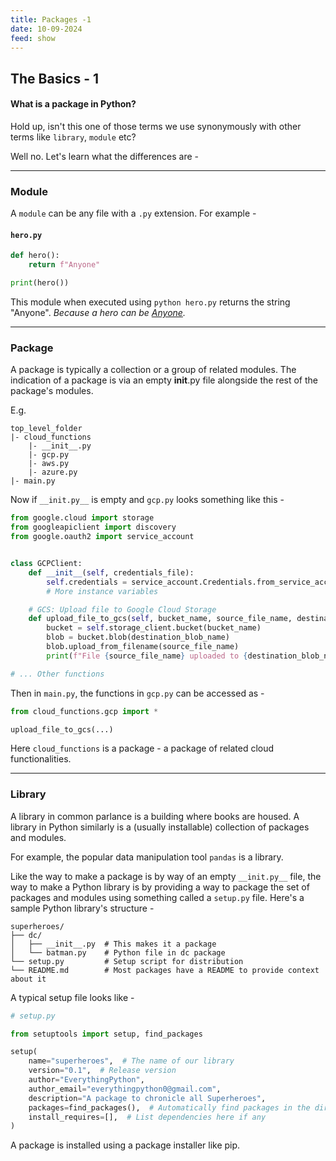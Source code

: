```yaml
---
title: Packages -1 
date: 10-09-2024
feed: show
---
```

## The Basics - 1

#### What is a package in Python?

Hold up, isn't this one of those terms we use synonymously with other terms like `library`, `module` etc?

Well no. Let's learn what the differences are - 

---
### Module 
A `module` can be any file with a `.py` extension. For example - 

#### **`hero.py`**
```python  
def hero():
    return f"Anyone"

print(hero())
```

This module when executed using `python hero.py` returns the string "Anyone". 
_Because a hero can be [Anyone](https://www.youtube.com/watch?v=iGx5a1ifSDs)._ 

---

### Package 

A package is typically a collection or a group of related modules. 
The indication of a package is via an empty __init__.py file alongside the rest of the package's modules. 

E.g. 
```
top_level_folder
|- cloud_functions
    |- __init__.py
    |- gcp.py
    |- aws.py
    |- azure.py
|- main.py
```
Now if `__init.py__` is empty and `gcp.py` looks something like this - 

```python
from google.cloud import storage
from googleapiclient import discovery
from google.oauth2 import service_account


class GCPClient:
    def __init__(self, credentials_file):
        self.credentials = service_account.Credentials.from_service_account_file(credentials_file)
        # More instance variables

    # GCS: Upload file to Google Cloud Storage
    def upload_file_to_gcs(self, bucket_name, source_file_name, destination_blob_name):
        bucket = self.storage_client.bucket(bucket_name)
        blob = bucket.blob(destination_blob_name)
        blob.upload_from_filename(source_file_name)
        print(f"File {source_file_name} uploaded to {destination_blob_name}.")

# ... Other functions 
```

Then in `main.py`, the functions in `gcp.py` can be accessed as - 

```python
from cloud_functions.gcp import *

upload_file_to_gcs(...)
```

Here `cloud_functions` is a package - a package of related cloud functionalities.

---

### Library

A library in common parlance is a building where books are housed. A library in Python similarly is a (usually installable) collection of packages and modules. 

For example, the popular data manipulation tool `pandas` is a library. 

Like the way to make a package is by way of an empty `__init.py__` file, the way to make a Python library is by providing a way to package the set of packages and modules using something called a `setup.py` file. 
Here's a sample Python library's structure - 

```
superheroes/
├── dc/
│   ├── __init__.py  # This makes it a package
│   └── batman.py    # Python file in dc package
└── setup.py         # Setup script for distribution
└── README.md        # Most packages have a README to provide context about it
```

A typical setup file looks like - 
```python
# setup.py

from setuptools import setup, find_packages

setup(
    name="superheroes",  # The name of our library
    version="0.1",  # Release version
    author="EverythingPython",
    author_email="everythingpython0@gmail.com",
    description="A package to chronicle all Superheroes",
    packages=find_packages(),  # Automatically find packages in the directory
    install_requires=[],  # List dependencies here if any
)
```

A package is installed using a package installer like pip. 